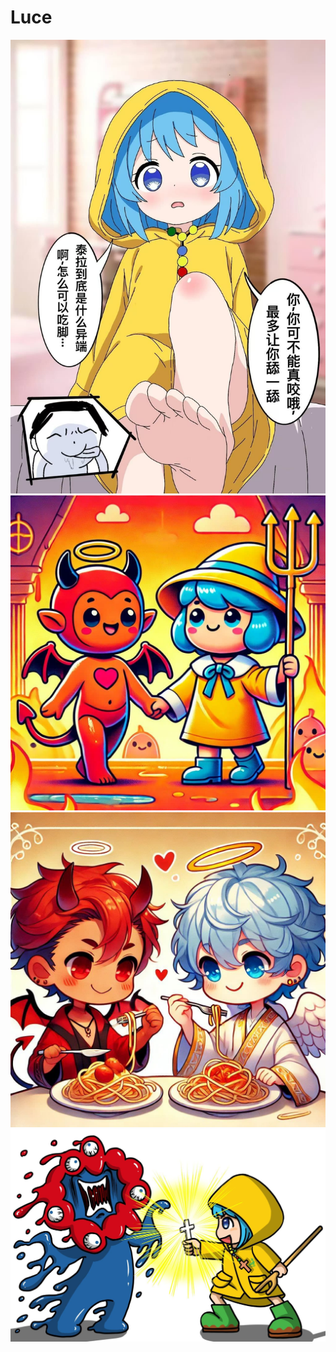 # Luce

![Luce](../public/luce.jpeg)
![Luce](../public/luce1.jpeg)
![Luce](../public/luce3.jpeg)
![Luce](../public/luce6.jpeg)

